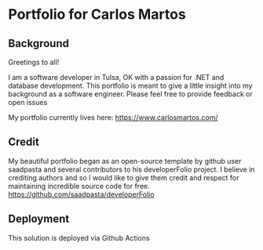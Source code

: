 # Portfolio for Carlos Martos
## Background
Greetings to all!

I am a software developer in Tulsa, OK with a passion for .NET and database development.
This portfolio is meant to give a little insight into my background as a software engineer. Please feel free to provide feedback or open issues

My portfolio currently lives here: https://www.carlosmartos.com/

## Credit
My beautiful portfolio began as an open-source template by github user saadpasta and several contributors to his developerFolio project. I believe in crediting authors and so I would like to give them credit and respect for maintaining incredible source code for free. https://github.com/saadpasta/developerFolio

## Deployment
This solution is deployed via Github Actions